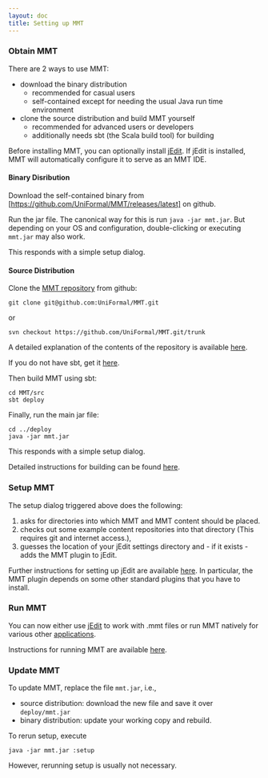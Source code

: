 ```yaml
---
layout: doc
title: Setting up MMT
---
```


### Obtain MMT

There are 2 ways to use MMT:

* download the binary distribution
  * recommended for casual users
  * self-contained except for needing the usual Java run time environment
* clone the source distribution and build MMT yourself
  * recommended for advanced users or developers
  * additionally needs sbt (the Scala build tool) for building

Before installing MMT, you can optionally install [jEdit](http://jedit.org/).
If jEdit is installed, MMT will automatically configure it to serve as an MMT IDE.
  
#### Binary Disribution

Download the self-contained binary from [https://github.com/UniFormal/MMT/releases/latest] on github.

Run the jar file.
The canonical way for this is run `java -jar mmt.jar`.
But depending on your OS and configuration, double-clicking or executing `mmt.jar` may also work.

This responds with a simple setup dialog.

#### Source Distribution

Clone the [MMT repository](https://github.com/UniFormal/MMT) from github:
```
git clone git@github.com:UniFormal/MMT.git
```
or
```
svn checkout https://github.com/UniFormal/MMT.git/trunk
```
A detailed explanation of the contents of the repository is available [here](repo.html).

If you do not have sbt, get it [here](http://www.scala-sbt.org/).

Then build MMT using sbt:

```
cd MMT/src
sbt deploy
```

Finally, run the main jar file:

```
cd ../deploy
java -jar mmt.jar
```

This responds with a simple setup dialog.

Detailed instructions for building can be found [here](build.html).

### Setup MMT

The setup dialog triggered above does the following:

1. asks for directories into which MMT and MMT content should be placed.
2. checks out some example content repositories into that directory (This requires git and internet access.),
3. guesses the location of your jEdit settings directory and - if it exists - adds the MMT plugin to jEdit.

Further instructions for setting up jEdit are available [here](jedit.html).
In particular, the MMT plugin depends on some other standard plugins that you have to install.

### Run MMT

You can now either use [jEdit](jedit.html) to work with .mmt files or run MMT natively for various other [applications](../applications/).

Instructions for running MMT are available [here](running.html).

### Update MMT

To update MMT, replace the file `mmt.jar`, i.e.,

* source distribution: download the new file and save it over `deploy/mmt.jar`
* binary distribution: update your working copy and rebuild.

To rerun setup, execute

```
java -jar mmt.jar :setup
```

However, rerunning setup is usually not necessary.

